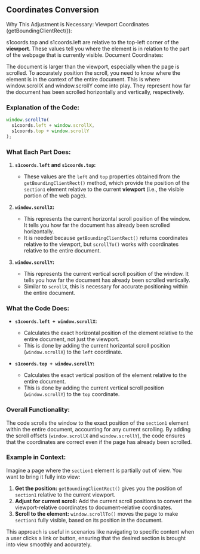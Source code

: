 

## Coordinates Conversion
Why This Adjustment is Necessary:
Viewport Coordinates (getBoundingClientRect()):

s1coords.top and s1coords.left are relative to the top-left corner of the **viewport**.
These values tell you where the element is in relation to the part of the webpage that is currently visible.
Document Coordinates:

The document is larger than the viewport, especially when the page is scrolled. To accurately position the scroll, you need to know where the element is in the context of the entire document.
This is where window.scrollX and window.scrollY come into play. They represent how far the document has been scrolled horizontally and vertically, respectively.


### Explanation of the Code:

```javascript
window.scrollTo(
  s1coords.left + window.scrollX,
  s1coords.top + window.scrollY
);
```

### What Each Part Does:

1. **`s1coords.left` and `s1coords.top`:**
   - These values are the `left` and `top` properties obtained from the `getBoundingClientRect()` method, which provide the position of the `section1` element relative to the current **viewport** (i.e., the visible portion of the web page).

2. **`window.scrollX`:**
   - This represents the current horizontal scroll position of the window. It tells you how far the document has already been scrolled horizontally.
   - It is needed because `getBoundingClientRect()` returns coordinates relative to the viewport, but `scrollTo()` works with coordinates relative to the entire document.

3. **`window.scrollY`:**
   - This represents the current vertical scroll position of the window. It tells you how far the document has already been scrolled vertically.
   - Similar to `scrollX`, this is necessary for accurate positioning within the entire document.

### What the Code Does:

- **`s1coords.left + window.scrollX`:**
  - Calculates the exact horizontal position of the element relative to the entire document, not just the viewport.
  - This is done by adding the current horizontal scroll position (`window.scrollX`) to the `left` coordinate.

- **`s1coords.top + window.scrollY`:**
  - Calculates the exact vertical position of the element relative to the entire document.
  - This is done by adding the current vertical scroll position (`window.scrollY`) to the `top` coordinate.

### Overall Functionality:

The code scrolls the window to the exact position of the `section1` element within the entire document, accounting for any current scrolling. By adding the scroll offsets (`window.scrollX` and `window.scrollY`), the code ensures that the coordinates are correct even if the page has already been scrolled.

### Example in Context:

Imagine a page where the `section1` element is partially out of view. You want to bring it fully into view:

1. **Get the position:** `getBoundingClientRect()` gives you the position of `section1` relative to the current viewport.
2. **Adjust for current scroll:** Add the current scroll positions to convert the viewport-relative coordinates to document-relative coordinates.
3. **Scroll to the element:** `window.scrollTo()` moves the page to make `section1` fully visible, based on its position in the document.

This approach is useful in scenarios like navigating to specific content when a user clicks a link or button, ensuring that the desired section is brought into view smoothly and accurately.